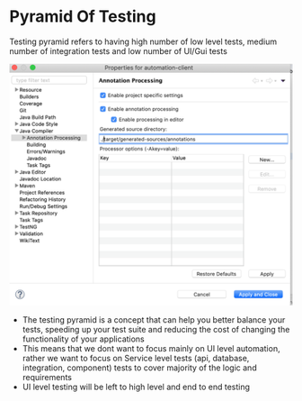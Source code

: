 # Pyramid Of Testing

Testing pyramid refers to having high number of low level tests, medium number of integration tests and low number of UI/Gui tests

![](../.gitbook/assets/image%20%2859%29.png)

* The testing pyramid is a concept that can help you better balance your tests, speeding up your test suite and reducing the cost of changing the functionality of your applications
* This means that we dont want to focus mainly on UI level automation, rather we want to focus on Service level tests \(api, database, integration, component\) tests to cover majority of the logic and requirements
* UI level testing will be left to high level and end to end testing


